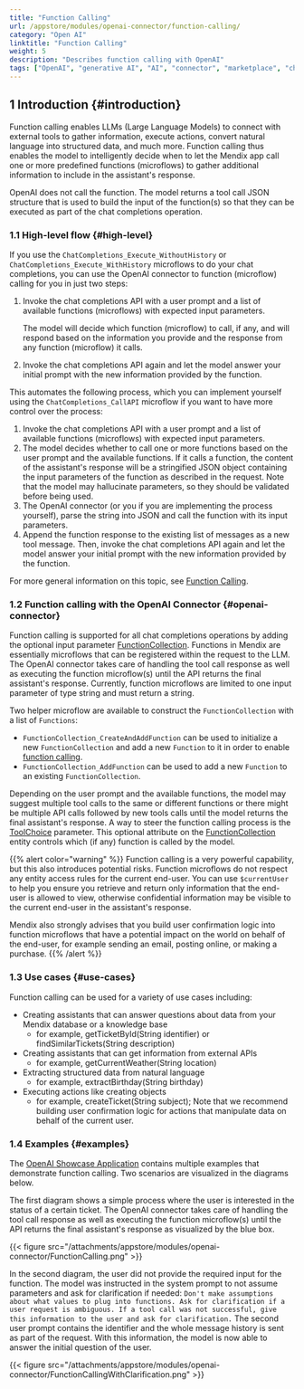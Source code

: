 ```yaml
---
title: "Function Calling"
url: /appstore/modules/openai-connector/function-calling/
category: "Open AI"
linktitle: "Function Calling"
weight: 5
description: "Describes function calling with OpenAI"
tags: ["OpenAI", "generative AI", "AI", "connector", "marketplace", "chatgpt", "genAI", "Azure OpenAI", "function calling", "tools", "ReAct", "chat completions", "text generation"]
---
```


## 1 Introduction {#introduction}

Function calling enables LLMs (Large Language Models) to connect with external tools to gather information, execute actions, convert natural language into structured data, and much more. Function calling thus enables the model to intelligently decide when to let the Mendix app call one or more predefined functions (microflows) to gather additional information to include in the assistant's response.

OpenAI does not call the function. The model returns a tool call JSON structure that is used to build the input of the function(s) so that they can be executed as part of the chat completions operation.

### 1.1 High-level flow {#high-level}

If you use the `ChatCompletions_Execute_WithoutHistory` or `ChatCompletions_Execute_WithHistory` microflows to do your chat completions, you can use the OpenAI connector to function (microflow) calling for you in just two steps:

1. Invoke the chat completions API with a user prompt and a list of available functions (microflows) with expected input parameters.

    The model will decide which function (microflow) to call, if any, and will respond based on the information you provide and the response from any function (microflow) it calls.

2. Invoke the chat completions API again and let the model answer your initial prompt with the new information provided by the function.

This automates the following process, which you can implement yourself using the `ChatCompletions_CallAPI` microflow if you want to have more control over the process:

1. Invoke the chat completions API with a user prompt and a list of available functions (microflows) with expected input parameters.
2. The model decides whether to call one or more functions based on the user prompt and the available functions. If it calls a function, the content of the assistant's response will be a stringified JSON object containing the input parameters of the function as described in the request.  Note that the model may hallucinate parameters, so they should be validated before being used.
3. The OpenAI connector (or you if you are implementing the process yourself), parse the string into JSON and call the function with its input parameters. 
4. Append the function response to the existing list of messages as a new tool message. Then, invoke the chat completions API again and let the model answer your initial prompt with the new information provided by the function.

For more general information on this topic, see [Function Calling](https://platform.openai.com/docs/guides/function-calling).

### 1.2 Function calling with the OpenAI Connector {#openai-connector}

Function calling is supported for all chat completions operations by adding the optional input parameter [FunctionCollection](/appstore/modules/openai-connector/#functioncollection). Functions in Mendix are essentially microflows that can be registered within the request to the LLM​. The OpenAI connector takes care of handling the tool call response as well as executing the function microflow(s) until the API returns the final assistant's response. Currently, function microflows are limited to one input parameter of type string and must return a string.

Two helper microflow are available to construct the `FunctionCollection` with a list of `Functions`:

* `FunctionCollection_CreateAndAddFunction` can be used to initialize a new `FunctionCollection` and add a new `Function` to it in order to enable [function calling](/appstore/modules/openai-connector/#chatcompletions-functioncalling).
* `FunctionCollection_AddFunction` can be used to add a new `Function` to an existing `FunctionCollection`.

Depending on the user prompt and the available functions, the model may suggest multiple tool calls to the same or different functions or there might be multiple API calls followed by new tools calls until the model returns the final assistant's response.
A way to steer the function calling process is the [ToolChoice](/appstore/modules/openai-connector/#enum-toolchoice) parameter. This optional attribute on the [FunctionCollection](/appstore/modules/openai-connector/#functioncollection) entity controls which (if any) function is called by the model.

{{% alert color="warning" %}}
Function calling is a very powerful capability, but this also introduces potential risks. Function microflows do not respect any entity access rules for the current end-user. You can use `$currentUser` to help you ensure you retrieve and return only information that the end-user is allowed to view, otherwise confidential information may be visible to the current end-user in the assistant's response.

Mendix also strongly advises that you build user confirmation logic into function microflows that have a potential impact on the world on behalf of the end-user, for example sending an email, posting online, or making a purchase.
{{% /alert %}}

### 1.3 Use cases {#use-cases}

Function calling can be used for a variety of use cases including:

* Creating assistants that can answer questions about data from your Mendix database or a knowledge base
    * for example, getTicketById(String identifier) or findSimilarTickets(String description)
* Creating assistants that can get information from external APIs
    * for example, getCurrentWeather(String location)
* Extracting structured data from natural language
    * for example, extractBirthday(String birthday)
* Executing actions like creating objects
    * for example, createTicket(String subject); Note that we recommend building user confirmation logic for actions that manipulate data on behalf of the current user.

### 1.4 Examples {#examples}

The [OpenAI Showcase Application](https://marketplace.mendix.com/link/component/220475) contains multiple examples that demonstrate function calling. Two scenarios are visualized in the diagrams below.

The first diagram shows a simple process where the user is interested in the status of a certain ticket. The OpenAI connector takes care of handling the tool call response as well as executing the function microflow(s) until the API returns the final assistant's response as visualized by the blue box.

{{< figure src="/attachments/appstore/modules/openai-connector/FunctionCalling.png" >}}

In the second diagram, the user did not provide the required input for the function. The model was instructed in the system prompt to not assume parameters and ask for clarification if needed: `Don't make assumptions about what values to plug into functions. Ask for clarification if a user request is ambiguous. If a tool call was not successful, give this information to the user and ask for clarification.`
The second user prompt contains the identifier and the whole message history is sent as part of the request. With this information, the model is now able to answer the initial question of the user.

{{< figure src="/attachments/appstore/modules/openai-connector/FunctionCallingWithClarification.png" >}}
